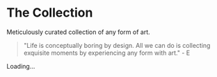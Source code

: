 # The Collection

Meticulously curated collection of any form of art.

> "Life is conceptually boring by design. All we can do is collecting exquisite moments by experiencing any form with art." - E

Loading...